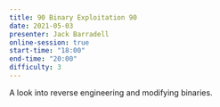 ```yaml
---
title: 9️0️ Binary Exploitation 9️0️
date: 2021-05-03
presenter: Jack Barradell
online-session: true
start-time: "18:00"
end-time: "20:00"
difficulty: 3
---
```


A look into reverse engineering and modifying binaries.
